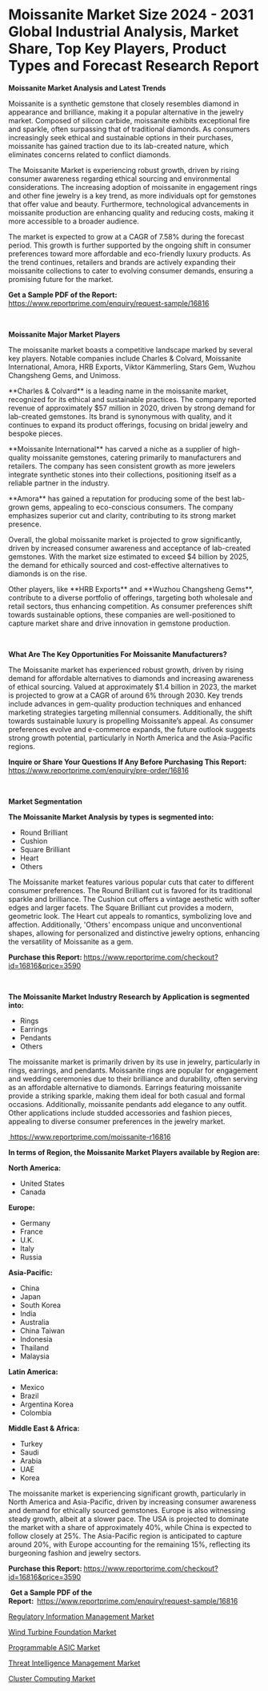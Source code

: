 <p><h1>Moissanite Market Size 2024 - 2031 Global Industrial Analysis, Market Share, Top Key Players, Product Types and Forecast Research Report</h1></p><p><strong>Moissanite Market Analysis and Latest Trends</strong></p>
<p><p>Moissanite is a synthetic gemstone that closely resembles diamond in appearance and brilliance, making it a popular alternative in the jewelry market. Composed of silicon carbide, moissanite exhibits exceptional fire and sparkle, often surpassing that of traditional diamonds. As consumers increasingly seek ethical and sustainable options in their purchases, moissanite has gained traction due to its lab-created nature, which eliminates concerns related to conflict diamonds.</p><p>The Moissanite Market is experiencing robust growth, driven by rising consumer awareness regarding ethical sourcing and environmental considerations. The increasing adoption of moissanite in engagement rings and other fine jewelry is a key trend, as more individuals opt for gemstones that offer value and beauty. Furthermore, technological advancements in moissanite production are enhancing quality and reducing costs, making it more accessible to a broader audience.</p><p>The market is expected to grow at a CAGR of 7.58% during the forecast period. This growth is further supported by the ongoing shift in consumer preferences toward more affordable and eco-friendly luxury products. As the trend continues, retailers and brands are actively expanding their moissanite collections to cater to evolving consumer demands, ensuring a promising future for the market.</p></p>
<p><strong>Get a Sample PDF of the Report:&nbsp;</strong> <a href="https://www.reportprime.com/enquiry/request-sample/16816?utm_campaign=1126&utm_medium=2&utm_source=Github&utm_content=ia&utm_term=24112024&utm_id=moissanite">https://www.reportprime.com/enquiry/request-sample/16816</a></p>
<p>&nbsp;</p>
<p><strong>Moissanite Major Market Players</strong></p>
<p><p>The moissanite market boasts a competitive landscape marked by several key players. Notable companies include Charles & Colvard, Moissanite International, Amora, HRB Exports, Viktor Kämmerling, Stars Gem, Wuzhou Changsheng Gems, and Unimoss.</p><p>**Charles & Colvard** is a leading name in the moissanite market, recognized for its ethical and sustainable practices. The company reported revenue of approximately $57 million in 2020, driven by strong demand for lab-created gemstones. Its brand is synonymous with quality, and it continues to expand its product offerings, focusing on bridal jewelry and bespoke pieces.</p><p>**Moissanite International** has carved a niche as a supplier of high-quality moissanite gemstones, catering primarily to manufacturers and retailers. The company has seen consistent growth as more jewelers integrate synthetic stones into their collections, positioning itself as a reliable partner in the industry. </p><p>**Amora** has gained a reputation for producing some of the best lab-grown gems, appealing to eco-conscious consumers. The company emphasizes superior cut and clarity, contributing to its strong market presence. </p><p>Overall, the global moissanite market is projected to grow significantly, driven by increased consumer awareness and acceptance of lab-created gemstones. With the market size estimated to exceed $4 billion by 2025, the demand for ethically sourced and cost-effective alternatives to diamonds is on the rise. </p><p>Other players, like **HRB Exports** and **Wuzhou Changsheng Gems**, contribute to a diverse portfolio of offerings, targeting both wholesale and retail sectors, thus enhancing competition. As consumer preferences shift towards sustainable options, these companies are well-positioned to capture market share and drive innovation in gemstone production.</p></p>
<p>&nbsp;</p>
<p><strong>What Are The Key Opportunities For Moissanite Manufacturers?</strong></p>
<p><p>The Moissanite market has experienced robust growth, driven by rising demand for affordable alternatives to diamonds and increasing awareness of ethical sourcing. Valued at approximately $1.4 billion in 2023, the market is projected to grow at a CAGR of around 6% through 2030. Key trends include advances in gem-quality production techniques and enhanced marketing strategies targeting millennial consumers. Additionally, the shift towards sustainable luxury is propelling Moissanite’s appeal. As consumer preferences evolve and e-commerce expands, the future outlook suggests strong growth potential, particularly in North America and the Asia-Pacific regions.</p></p>
<p><strong>Inquire or Share Your Questions If Any Before Purchasing This Report:</strong> <a href="https://www.reportprime.com/enquiry/pre-order/16816?utm_campaign=1126&utm_medium=2&utm_source=Github&utm_content=ia&utm_term=24112024&utm_id=moissanite">https://www.reportprime.com/enquiry/pre-order/16816</a></p>
<p>&nbsp;</p>
<p><strong>Market Segmentation</strong></p>
<p><strong>The Moissanite Market Analysis by types is segmented into:</strong></p>
<p><ul><li>Round Brilliant</li><li>Cushion</li><li>Square Brilliant</li><li>Heart</li><li>Others</li></ul></p>
<p><p>The Moissanite market features various popular cuts that cater to different consumer preferences. The Round Brilliant cut is favored for its traditional sparkle and brilliance. The Cushion cut offers a vintage aesthetic with softer edges and larger facets. The Square Brilliant cut provides a modern, geometric look. The Heart cut appeals to romantics, symbolizing love and affection. Additionally, 'Others' encompass unique and unconventional shapes, allowing for personalized and distinctive jewelry options, enhancing the versatility of Moissanite as a gem.</p></p>
<p><strong>Purchase this Report:&nbsp;</strong><a href="https://www.reportprime.com/checkout?id=16816&price=3590&utm_campaign=1126&utm_medium=2&utm_source=Github&utm_content=ia&utm_term=24112024&utm_id=moissanite">https://www.reportprime.com/checkout?id=16816&price=3590</a></p>
<p>&nbsp;</p>
<p><strong>The Moissanite Market Industry Research by Application is segmented into:</strong></p>
<p><ul><li>Rings</li><li>Earrings</li><li>Pendants</li><li>Others</li></ul></p>
<p><p>The moissanite market is primarily driven by its use in jewelry, particularly in rings, earrings, and pendants. Moissanite rings are popular for engagement and wedding ceremonies due to their brilliance and durability, often serving as an affordable alternative to diamonds. Earrings featuring moissanite provide a striking sparkle, making them ideal for both casual and formal occasions. Additionally, moissanite pendants add elegance to any outfit. Other applications include studded accessories and fashion pieces, appealing to diverse consumer preferences in the jewelry market.</p></p>
<p><a href="https://www.reportprime.com/moissanite-r16816?utm_campaign=1126&utm_medium=2&utm_source=Github&utm_content=ia&utm_term=24112024&utm_id=moissanite">&nbsp;https://www.reportprime.com/moissanite-r16816</a></p>
<p><strong>In terms of Region, the Moissanite Market Players available by Region are:</strong></p>
<p>
    <p> <strong> North America: </strong>
        <ul>
            <li>United States</li>
            <li>Canada</li>
        </ul>
        </p> 
    <p> <strong> Europe: </strong>
        <ul>
            <li>Germany</li>
            <li>France</li>
            <li>U.K.</li>
            <li>Italy</li>
            <li>Russia</li>
        </ul>
        </p> 
    <p> <strong> Asia-Pacific: </strong>
        <ul>
            <li>China</li>
            <li>Japan</li>
            <li>South Korea</li>
            <li>India</li>
            <li>Australia</li>
            <li>China Taiwan</li>
            <li>Indonesia</li>
            <li>Thailand</li>
            <li>Malaysia</li>
        </ul>
        </p> 
    <p> <strong> Latin America: </strong>
        <ul>
            <li>Mexico</li>
            <li>Brazil</li>
            <li>Argentina Korea</li>
            <li>Colombia</li>
        </ul>
        </p> 
    <p> <strong> Middle East & Africa: </strong>
        <ul>
            <li>Turkey</li>
            <li>Saudi</li>
            <li>Arabia</li>
            <li>UAE</li>
            <li>Korea</li>
        </ul>
    </p>
    </p>
<p><p>The moissanite market is experiencing significant growth, particularly in North America and Asia-Pacific, driven by increasing consumer awareness and demand for ethically sourced gemstones. Europe is also witnessing steady growth, albeit at a slower pace. The USA is projected to dominate the market with a share of approximately 40%, while China is expected to follow closely at 25%. The Asia-Pacific region is anticipated to capture around 20%, with Europe accounting for the remaining 15%, reflecting its burgeoning fashion and jewelry sectors.</p></p>
<p><strong>Purchase this Report: </strong><a href="https://www.reportprime.com/checkout?id=16816&price=3590&utm_campaign=1126&utm_medium=2&utm_source=Github&utm_content=ia&utm_term=24112024&utm_id=moissanite">https://www.reportprime.com/checkout?id=16816&price=3590</a></p>
<p>&nbsp;<strong>Get a Sample PDF of the Report:&nbsp;&nbsp;</strong><a href="https://www.reportprime.com/enquiry/request-sample/16816?utm_campaign=1126&utm_medium=2&utm_source=Github&utm_content=ia&utm_term=24112024&utm_id=moissanite">https://www.reportprime.com/enquiry/request-sample/16816</a></p>
<p><strong></strong></p>
<p><p><a href="https://www.linkedin.com/pulse/regulatory-information-management-market-report-2024-2031-8snxe?utm_campaign=1126&utm_medium=2&utm_source=Github&utm_content=ia&utm_term=24112024&utm_id=moissanite">Regulatory Information Management Market</a></p><p><a href="https://issuu.com/reportprime-2/docs/wind-turbine-foundation-market-size_3ce6a35d505a38?utm_campaign=1126&utm_medium=2&utm_source=Github&utm_content=ia&utm_term=24112024&utm_id=moissanite">Wind Turbine Foundation Market</a></p><p><a href="https://issuu.com/reportprime-2/docs/programmable-asic-market-size-2030._003181f0e03f80?utm_campaign=1126&utm_medium=2&utm_source=Github&utm_content=ia&utm_term=24112024&utm_id=moissanite">Programmable ASIC Market</a></p><p><a href="https://www.linkedin.com/pulse/in-depth-analysis-size-threat-intelligence-management-market-4wfde?utm_campaign=1126&utm_medium=2&utm_source=Github&utm_content=ia&utm_term=24112024&utm_id=moissanite">Threat Intelligence Management Market</a></p><p><a href="https://www.linkedin.com/pulse/cluster-computing-market-report-exploring-growth-trends-revenue-fkb3e?utm_campaign=1126&utm_medium=2&utm_source=Github&utm_content=ia&utm_term=24112024&utm_id=moissanite">Cluster Computing Market</a></p></p>